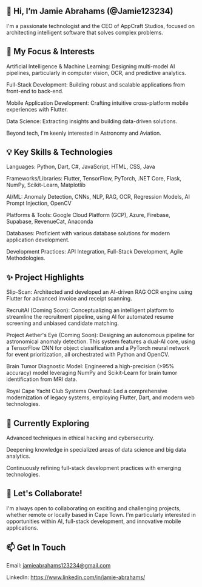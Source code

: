 ## 👋 Hi, I’m Jamie Abrahams (@Jamie123234)
I'm a passionate technologist and the CEO of AppCraft Studios, focused on architecting intelligent software that solves complex problems.

## 🚀 My Focus & Interests
Artificial Intelligence & Machine Learning: Designing multi-model AI pipelines, particularly in computer vision, OCR, and predictive analytics.

Full-Stack Development: Building robust and scalable applications from front-end to back-end.

Mobile Application Development: Crafting intuitive cross-platform mobile experiences with Flutter.

Data Science: Extracting insights and building data-driven solutions.

Beyond tech, I'm keenly interested in Astronomy and Aviation.

## 💡 Key Skills & Technologies
Languages: Python, Dart, C#, JavaScript, HTML, CSS, Java

Frameworks/Libraries: Flutter, TensorFlow, PyTorch, .NET Core, Flask, NumPy, Scikit-Learn, Matplotlib

AI/ML: Anomaly Detection, CNNs, NLP, RAG, OCR, Regression Models, AI Prompt Injection, OpenCV

Platforms & Tools: Google Cloud Platform (GCP), Azure, Firebase, Supabase, RevenueCat, Anaconda

Databases: Proficient with various database solutions for modern application development.

Development Practices: API Integration, Full-Stack Development, Agile Methodologies.

## ✨ Project Highlights
Slip-Scan: Architected and developed an AI-driven RAG OCR engine using Flutter for advanced invoice and receipt scanning.

RecruitAI (Coming Soon): Conceptualizing an intelligent platform to streamline the recruitment pipeline, using AI for automated resume screening and unbiased candidate matching.

Project Aether's Eye (Coming Soon): Designing an autonomous pipeline for astronomical anomaly detection. This system features a dual-AI core, using a TensorFlow CNN for object classification and a PyTorch neural network for event prioritization, all orchestrated with Python and OpenCV.

Brain Tumor Diagnostic Model: Engineered a high-precision (>95% accuracy) model leveraging NumPy and Scikit-Learn for brain tumor identification from MRI data.

Royal Cape Yacht Club Systems Overhaul: Led a comprehensive modernization of legacy systems, employing Flutter, Dart, and modern web technologies.

## 🌱 Currently Exploring
Advanced techniques in ethical hacking and cybersecurity.

Deepening knowledge in specialized areas of data science and big data analytics.

Continuously refining full-stack development practices with emerging technologies.

## 💞️ Let's Collaborate!
I'm always open to collaborating on exciting and challenging projects, whether remote or locally based in Cape Town. I'm particularly interested in opportunities within AI, full-stack development, and innovative mobile applications.

## 📫 Get In Touch
Email: jamieabrahams123234@gmail.com

LinkedIn: https://www.linkedin.com/in/jamie-abrahams/
